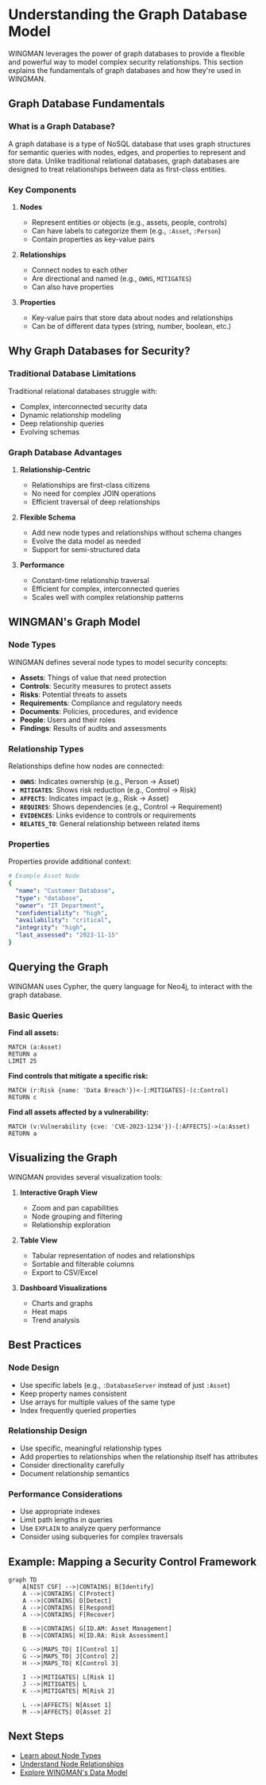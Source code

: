 # Understanding the Graph Database Model

WINGMAN leverages the power of graph databases to provide a flexible and powerful way to model complex security relationships. This section explains the fundamentals of graph databases and how they're used in WINGMAN.

## Graph Database Fundamentals

### What is a Graph Database?

A graph database is a type of NoSQL database that uses graph structures for semantic queries with nodes, edges, and properties to represent and store data. Unlike traditional relational databases, graph databases are designed to treat relationships between data as first-class entities.

### Key Components

1. **Nodes**
   - Represent entities or objects (e.g., assets, people, controls)
   - Can have labels to categorize them (e.g., `:Asset`, `:Person`)
   - Contain properties as key-value pairs

2. **Relationships**
   - Connect nodes to each other
   - Are directional and named (e.g., `OWNS`, `MITIGATES`)
   - Can also have properties

3. **Properties**
   - Key-value pairs that store data about nodes and relationships
   - Can be of different data types (string, number, boolean, etc.)

## Why Graph Databases for Security?

### Traditional Database Limitations

Traditional relational databases struggle with:
- Complex, interconnected security data
- Dynamic relationship modeling
- Deep relationship queries
- Evolving schemas

### Graph Database Advantages

1. **Relationship-Centric**
   - Relationships are first-class citizens
   - No need for complex JOIN operations
   - Efficient traversal of deep relationships

2. **Flexible Schema**
   - Add new node types and relationships without schema changes
   - Evolve the data model as needed
   - Support for semi-structured data

3. **Performance**
   - Constant-time relationship traversal
   - Efficient for complex, interconnected queries
   - Scales well with complex relationship patterns

## WINGMAN's Graph Model

### Node Types

WINGMAN defines several node types to model security concepts:

- **Assets**: Things of value that need protection
- **Controls**: Security measures to protect assets
- **Risks**: Potential threats to assets
- **Requirements**: Compliance and regulatory needs
- **Documents**: Policies, procedures, and evidence
- **People**: Users and their roles
- **Findings**: Results of audits and assessments

### Relationship Types

Relationships define how nodes are connected:

- **`OWNS`**: Indicates ownership (e.g., Person → Asset)
- **`MITIGATES`**: Shows risk reduction (e.g., Control → Risk)
- **`AFFECTS`**: Indicates impact (e.g., Risk → Asset)
- **`REQUIRES`**: Shows dependencies (e.g., Control → Requirement)
- **`EVIDENCES`**: Links evidence to controls or requirements
- **`RELATES_TO`**: General relationship between related items

### Properties

Properties provide additional context:

```yaml
# Example Asset Node
{
  "name": "Customer Database",
  "type": "database",
  "owner": "IT Department",
  "confidentiality": "high",
  "availability": "critical",
  "integrity": "high",
  "last_assessed": "2023-11-15"
}
```

## Querying the Graph

WINGMAN uses Cypher, the query language for Neo4j, to interact with the graph database.

### Basic Queries

**Find all assets:**
```cypher
MATCH (a:Asset)
RETURN a
LIMIT 25
```

**Find controls that mitigate a specific risk:**
```cypher
MATCH (r:Risk {name: 'Data Breach'})<-[:MITIGATES]-(c:Control)
RETURN c
```

**Find all assets affected by a vulnerability:**
```cypher
MATCH (v:Vulnerability {cve: 'CVE-2023-1234'})-[:AFFECTS]->(a:Asset)
RETURN a
```

## Visualizing the Graph

WINGMAN provides several visualization tools:

1. **Interactive Graph View**
   - Zoom and pan capabilities
   - Node grouping and filtering
   - Relationship exploration

2. **Table View**
   - Tabular representation of nodes and relationships
   - Sortable and filterable columns
   - Export to CSV/Excel

3. **Dashboard Visualizations**
   - Charts and graphs
   - Heat maps
   - Trend analysis

## Best Practices

### Node Design

- Use specific labels (e.g., `:DatabaseServer` instead of just `:Asset`)
- Keep property names consistent
- Use arrays for multiple values of the same type
- Index frequently queried properties

### Relationship Design

- Use specific, meaningful relationship types
- Add properties to relationships when the relationship itself has attributes
- Consider directionality carefully
- Document relationship semantics

### Performance Considerations

- Use appropriate indexes
- Limit path lengths in queries
- Use `EXPLAIN` to analyze query performance
- Consider using subqueries for complex traversals

## Example: Mapping a Security Control Framework

```mermaid
graph TD
    A[NIST CSF] -->|CONTAINS| B[Identify]
    A -->|CONTAINS| C[Protect]
    A -->|CONTAINS| D[Detect]
    A -->|CONTAINS| E[Respond]
    A -->|CONTAINS| F[Recover]
    
    B -->|CONTAINS| G[ID.AM: Asset Management]
    B -->|CONTAINS| H[ID.RA: Risk Assessment]
    
    G -->|MAPS_TO| I[Control 1]
    G -->|MAPS_TO| J[Control 2]
    H -->|MAPS_TO| K[Control 3]
    
    I -->|MITIGATES| L[Risk 1]
    J -->|MITIGATES| L
    K -->|MITIGATES| M[Risk 2]
    
    L -->|AFFECTS| N[Asset 1]
    M -->|AFFECTS| O[Asset 2]
```

## Next Steps

- [Learn about Node Types](./node-types.md)
- [Understand Node Relationships](./relationships.md)
- [Explore WINGMAN's Data Model](../setup/data-model.md)
